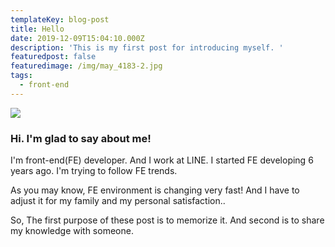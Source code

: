 ```yaml
---
templateKey: blog-post
title: Hello
date: 2019-12-09T15:04:10.000Z
description: 'This is my first post for introducing myself. '
featuredpost: false
featuredimage: /img/may_4183-2.jpg
tags:
  - front-end
---
```

![](/img/may_4183-2.jpg)

### Hi. I'm glad to say about me!

I'm front-end(FE) developer. And I work at LINE. I started FE developing 6 years ago. I'm trying to follow FE trends.

As you may know, FE environment is changing very fast! And I have to adjust it for my family and my personal satisfaction.. 

So, The first purpose of these post is to memorize it. And second is to share my knowledge with someone.
